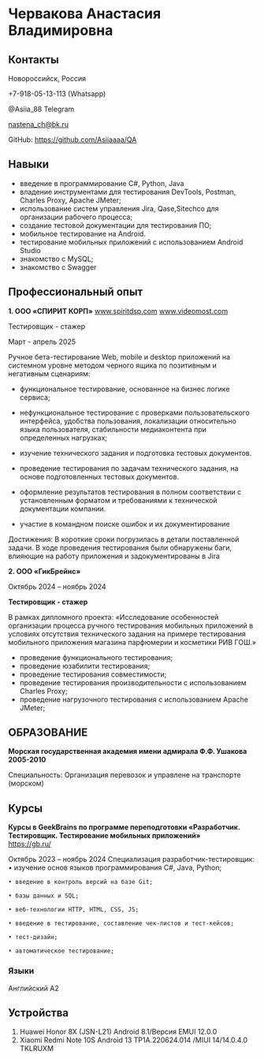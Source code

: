 # Червакова Анастасия Владимировна			

## Контакты
Новороссийск, Россия

+7-918-05-13-113 (Whatsapp)

@Asiia_88 Telegram

nastena_ch@bk.ru

GitHub: https://github.com/Asiiaaaa/QA

## Навыки
* введение в программирование C#, Python, Java 
* владение инструментами для тестирования DevTools, Postman, Charles Proxy, Apache JMeter;
* использование систем управления Jira, Qase,Sitechco для организации рабочего процесса;
* cоздание тестовой документации для тестирования ПО;
* мобильное тестирование на Android.
* тестирование мобильных приложений с использованием Android Studio
* знакомство с MySQL;
* знакомство с Swagger

## Профессиональный опыт
**1. ООО «СПИРИТ КОРП»**
www.spiritdsp.com 
www.videomost.com

Тестировщик - стажер

Март - апрель 2025

Ручное бета-тестирование Web, mobile и desktop приложений на системном уровне методом черного ящика по позитивным и негативным сценариям: 

- функциональное тестирование, основанное на бизнес логике сервиса;
  
- нефункциональное тестирование с проверками пользовательского интерфейса, удобства пользования, локализации относительно языка пользователя, стабильности медиаконтента при определенных нагрузках;
  
- изучение технического задания и подготовка тестовых документов.
  
-  проведение тестирования по задачам технического задания, на основе подготовленных тестовых документов.
   
-  оформление результатов тестирования в полном соответствии с установленным форматом и требованиями к технической документации компании.

- участие в командном поиске ошибок и их документирование

Достижения: В короткие сроки погрузилась в детали поставленной задачи. В ходе проведения тестирования были обнаружены баги, влияющие на работу приложения и задокументированы в Jira

 
**2. ООО «ГикБрейнс»**

Октябрь 2024 – ноябрь 2024

**Тестировщик - стажер** 

В рамках дипломного проекта: «Исследование особенностей организации процесса ручного тестирования мобильных приложений в условиях отсутствия технического задания на примере тестирования мобильного приложения магазина парфюмерии и косметики РИВ ГОШ.»

* проведение функционального тестирования;
* проведение юзабилити тестирования;
* проведение тестирования совместимости;
* проведение тестирования производительности с использованием Charles Proxy;
* проведение нагрузочного тестирования с использованием Apache JMeter; 

 
## ОБРАЗОВАНИЕ
**Морская государственная академия имени адмирала Ф.Ф. Ушакова 2005-2010** 

Специальность: Организация перевозок и управлене на транспорте (морском)

## Курсы 
**Курсы в GeekBrains по программе переподготовки «Разработчик. Тестировщик. Тестирование мобильных приложений»**        
https://gb.ru/ 

Октябрь 2023 – ноябрь 2024
Cпециализация разработчик-тестировщик:
    • изучение основ языков программирования С#, Java, Python;
    
    • введение в контроль версий на базе Git;
    
    • базы данных и SQL;
    
    • веб-технологии HTTP, HTML, CSS, JS;
    
    • введение в тестирование, составление чек-листов и тест-кейсов;
    
    • тест-дизайн;
    
    • автоматическое тестирование;

### Языки
Английский 	А2

## Устройства
1. Huawei Honor 8X (JSN-L21) Android 8.1/Версия EMUI 12.0.0
2. Xiaomi Redmi Note 10S Android 13 TP1A.220624.014 /MIUI 14/14.0.4.0 TKLRUXM
